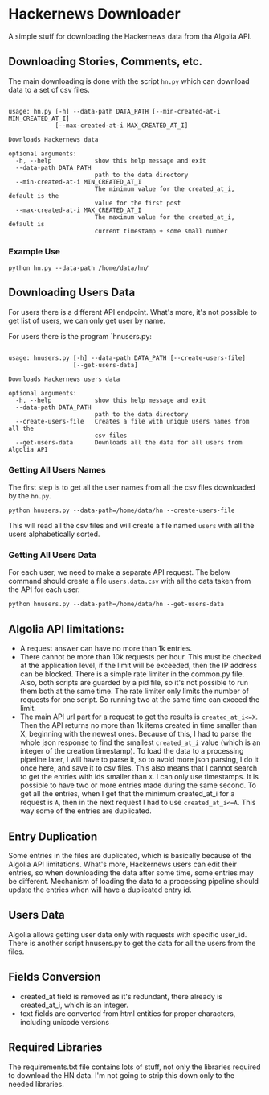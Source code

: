 # Hackernews Downloader

A simple stuff for downloading the Hackernews data from tha Algolia API.

## Downloading Stories, Comments, etc.

The main downloading is done with the script `hn.py` which can download data to a set of csv files.

```

usage: hn.py [-h] --data-path DATA_PATH [--min-created-at-i MIN_CREATED_AT_I]
             [--max-created-at-i MAX_CREATED_AT_I]

Downloads Hackernews data

optional arguments:
  -h, --help            show this help message and exit
  --data-path DATA_PATH
                        path to the data directory
  --min-created-at-i MIN_CREATED_AT_I
                        The minimum value for the created_at_i, default is the
                        value for the first post
  --max-created-at-i MAX_CREATED_AT_I
                        The maximum value for the created_at_i, default is
                        current timestamp + some small number

```

### Example Use

```
python hn.py --data-path /home/data/hn/
```

## Downloading Users Data

For users there is a different API endpoint. What's more, it's not possible to get list of users, we can only
get user by name.

For users there is the program `hnusers.py:

```

usage: hnusers.py [-h] --data-path DATA_PATH [--create-users-file]
                  [--get-users-data]

Downloads Hackernews users data

optional arguments:
  -h, --help            show this help message and exit
  --data-path DATA_PATH
                        path to the data directory
  --create-users-file   Creates a file with unique users names from all the
                        csv files
  --get-users-data      Downloads all the data for all users from Algolia API

```

### Getting All Users Names

The first step is to get all the user names from all the csv files downloaded by the `hn.py`.

```
python hnusers.py --data-path=/home/data/hn --create-users-file
```

This will read all the csv files and will create a file named `users` with all the users alphabetically sorted.

### Getting All Users Data

For each user, we need to make a separate API request. The below command should create a file `users.data.csv` with all
the data taken from the API for each user. 

```
python hnusers.py --data-path=/home/data/hn --get-users-data
```

## Algolia API limitations:

- A request answer can have no more than 1k entries.
- There cannot be more than 10k requests per hour. This must be checked at the application level,
  if the limit will be exceeded, then the IP address can be blocked. There is a simple rate limiter in the common.py file.
  Also, both scripts are guarded by a pid file, so it's not possible to run them both at the same time.
  The rate limiter only limits the number of requests for one script. So running two at the same time can
  exceed the limit.
- The main API url part for a request to get the results is `created_at_i<=X`. 
  Then the API returns no more than 1k items created in time smaller than X, beginning with the newest ones. 
  Because of this, I had to parse the whole json response to find the smallest `created_at_i` value 
  (which is an integer of the creation timestamp).
  To load the data to a processing pipeline later, I will have to parse it, so to avoid more json parsing,
  I do it once here, and save it to csv files.
  This also means that I cannot search to get the entries with ids smaller than `X`. I can only use timestamps.
  It is possible to have two or more entries made during the same second.
  To get all the entries, when I get that the minimum created_at_i for a request is `A`, 
  then in the next request I had to use `created_at_i<=A`. This way some of the entries are duplicated.

## Entry Duplication

Some entries in the files are duplicated, which is basically because of the Algolia API limitations.
What's more, Hackernews users can edit their entries, so when downloading the data after some time, some entries may be different. Mechanism of loading the data to a processing pipeline should
update the entries when will have a duplicated entry id.

## Users Data

Algolia allows getting user data only with requests with specific user_id. There is another script hnusers.py
to get the data for all the users from the files.

## Fields Conversion

- created_at field is removed as it's redundant, there already is created_at_i, which is an integer.
- text fields are converted from html entities for proper characters, including unicode versions

## Required Libraries

The requirements.txt file contains lots of stuff, not only the libraries required to download the HN data. I'm not going to strip this down only to the needed libraries.
